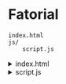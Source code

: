 # Fatorial

```
index.html
js/
    script.js
```

<details>
    <summary>index.html</summary>
    
```html
<!DOCTYPE html>
<html>
    <head>
        <title>
            Looping Do While
        </title>
        <meta charset="utf-8">
        <script type="text/javascript" src="js/script.js"></script>
    </head>
    <body>
        <h2>Quantidade</h2>
        <input type="number" id="num1">
        <input type="number" id="num2">
        <input type="button" value="Contar" onclick="quantidade()">
        <p id="resultado"></p>        
    </body>
</html>    
```
    
    <p></p>
</details>

<details>
    <summary>script.js</summary>
    
```js
function quantidade() {
    let num1=parseInt(document.getElementById("num1").value);
    let num2=parseInt(document.getElementById("num2").value);
    let num=num1;
    let res = 0;    

    do{
        num++;
        if(num%2==0){
            res++;
        }
    } while(num<num2);
    
    document.getElementById("resultado").innerHTML = `Resultado: ${res}`;
}    
```    
    
    <p></p>
</details>
